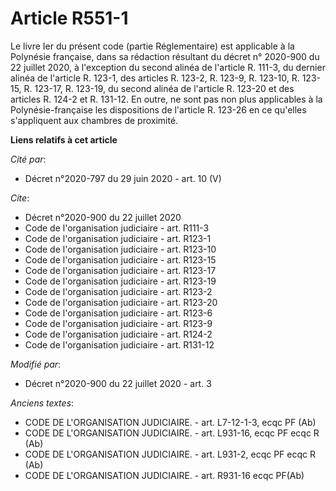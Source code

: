 # Article R551-1

Le livre Ier du présent code (partie Réglementaire) est applicable à la Polynésie française, dans sa rédaction résultant du
décret n° 2020-900 du 22 juillet 2020, à l'exception du second alinéa de l'article R. 111-3, du dernier alinéa de l'article
R. 123-1, des articles R. 123-2, R. 123-9, R. 123-10, R. 123-15, R. 123-17, R. 123-19, du second alinéa de l'article R.
123-20 et des articles R. 124-2 et R. 131-12. En outre, ne sont pas non plus applicables à la Polynésie-française les
dispositions de l'article R. 123-26 en ce qu'elles s'appliquent aux chambres de proximité.

**Liens relatifs à cet article**

_Cité par_:

  - Décret n°2020-797 du 29 juin 2020 - art. 10 (V)

_Cite_:

  - Décret n°2020-900 du 22 juillet 2020
  - Code de l'organisation judiciaire - art. R111-3
  - Code de l'organisation judiciaire - art. R123-1
  - Code de l'organisation judiciaire - art. R123-10
  - Code de l'organisation judiciaire - art. R123-15
  - Code de l'organisation judiciaire - art. R123-17
  - Code de l'organisation judiciaire - art. R123-19
  - Code de l'organisation judiciaire - art. R123-2
  - Code de l'organisation judiciaire - art. R123-20
  - Code de l'organisation judiciaire - art. R123-6
  - Code de l'organisation judiciaire - art. R123-9
  - Code de l'organisation judiciaire - art. R124-2
  - Code de l'organisation judiciaire - art. R131-12

_Modifié par_:

  - Décret n°2020-900 du 22 juillet 2020 - art. 3

_Anciens textes_:

  - CODE DE L'ORGANISATION JUDICIAIRE. - art. L7-12-1-3, ecqc PF (Ab)
  - CODE DE L'ORGANISATION JUDICIAIRE. - art. L931-16, ecqc PF ecqc R (Ab)
  - CODE DE L'ORGANISATION JUDICIAIRE. - art. L931-2, ecqc PF ecqc R (Ab)
  - CODE DE L'ORGANISATION JUDICIAIRE. - art. R931-16 ecqc PF(Ab)

